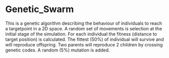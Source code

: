 # Genetic_Swarm
This is a genetic algorithm describing the behaviour of individuals to reach a targetpoint in a 2D space.
A random set of movements is selection at the initial stage of the simulation.
For each individual the fitness (distance to target position) is calculated.
The fittest (50%) of individual will survive and will reproduce offspring.
Two parents will reproduce 2 children by crossing genetic codes.
A random (5%) mutation is added.
